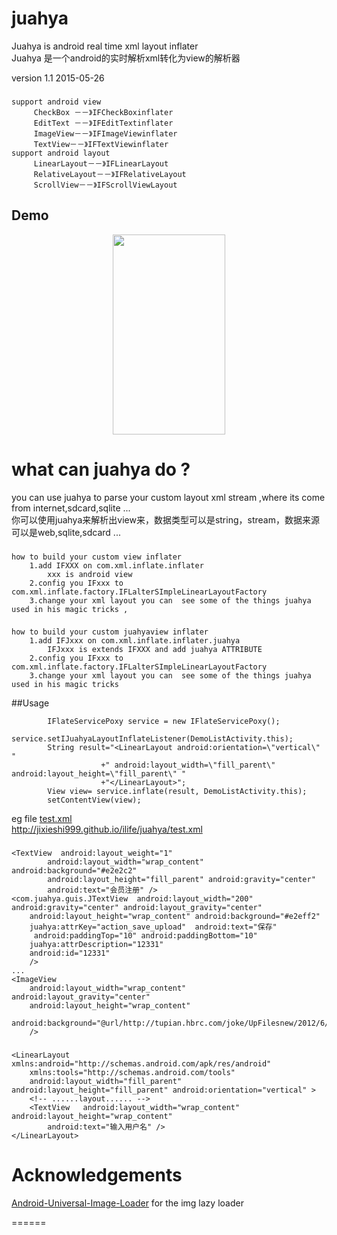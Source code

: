 juahya
======

Juahya is android real time xml layout inflater<br />
Juahya 是一个android的实时解析xml转化为view的解析器<br />

version 1.1 2015-05-26
###     
    support android view
         CheckBox －－》IFCheckBoxinflater
         EditText －－》IFEditTextinflater
         ImageView－－》IFImageViewinflater
         TextView－－》IFTextViewinflater
    support android layout   
         LinearLayout－－》IFLinearLayout
         RelativeLayout－－》IFRelativeLayout
         ScrollView－－》IFScrollViewLayout


## Demo
<p align="center" >
<img src="http://jixieshi999.github.io/ilife/images/juahyademo.gif" width="180" height="320"/>
</p>

what can juahya do ?
======
you can use juahya to parse  your custom layout xml stream ,where its come from internet,sdcard,sqlite ...<br />
你可以使用juahya来解析出view来，数据类型可以是string，stream，数据来源可以是web,sqlite,sdcard ...<br />
###
    how to build your custom view inflater
        1.add IFXXX on com.xml.inflate.inflater
            xxx is android view
        2.config you IFxxx to com.xml.inflate.factory.IFLalterSImpleLinearLayoutFactory
        3.change your xml layout you can  see some of the things juahya used in his magic tricks ,

###
    how to build your custom juahyaview inflater
        1.add IFJxxx on com.xml.inflate.inflater.juahya
            IFJxxx is extends IFXXX and add juahya ATTRIBUTE
        2.config you IFxxx to com.xml.inflate.factory.IFLalterSImpleLinearLayoutFactory
        3.change your xml layout you can  see some of the things juahya used in his magic tricks
        
##Usage

```
		IFlateServicePoxy service = new IFlateServicePoxy();
		service.setIJuahyaLayoutInflateListener(DemoListActivity.this);
		String result="<LinearLayout android:orientation=\"vertical\" "
					+" android:layout_width=\"fill_parent\" android:layout_height=\"fill_parent\" "
					+"</LinearLayout>";
		View view= service.inflate(result, DemoListActivity.this);
		setContentView(view);
```		
eg file [test.xml](jixieshi999.github.io/ilife/juahya/test.xml)
<br>http://jixieshi999.github.io/ilife/juahya/test.xml
###
    <TextView  android:layout_weight="1"
            android:layout_width="wrap_content" android:background="#e2e2c2"
            android:layout_height="fill_parent" android:gravity="center" 
            android:text="会员注册" />
    <com.juahya.guis.JTextView  android:layout_width="200" android:gravity="center" android:layout_gravity="center"
        android:layout_height="wrap_content" android:background="#e2eff2"
        juahya:attrKey="action_save_upload"  android:text="保存"
         android:paddingTop="10" android:paddingBottom="10" 
        juahya:attrDescription="12331" 
        android:id="12331" 
        />
    ...
    <ImageView 
        android:layout_width="wrap_content"  android:layout_gravity="center"
        android:layout_height="wrap_content"  
        android:background="@url/http://tupian.hbrc.com/joke/UpFilesnew/2012/6/23/201262303147971.jpg"
        />
###
    <LinearLayout xmlns:android="http://schemas.android.com/apk/res/android"
        xmlns:tools="http://schemas.android.com/tools"
        android:layout_width="fill_parent" android:layout_height="fill_parent" android:orientation="vertical" >
        <!-- ......layout...... -->
        <TextView   android:layout_width="wrap_content"  android:layout_height="wrap_content"  
            android:text="输入用户名" />
    </LinearLayout>
Acknowledgements
======

[Android-Universal-Image-Loader](https://github.com/nostra13/Android-Universal-Image-Loader) for the img lazy loader<br />


======
 

